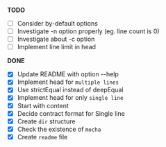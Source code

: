 **TODO**

- [ ] Consider by-default options
- [ ] Investigate -n option properly (eg. line count is 0)
- [ ] Investigate about -c option
- [ ] Implement line limit in head

**DONE**

- [x] Update README with option --help
- [x] Implement head for `multiple lines`
- [x] Use strictEqual instead of deepEqual
- [x] Implement head for only `single line`
- [x] Start with content
- [x] Decide contract format for Single line
- [x] Create `dir` structure
- [x] Check the existence of `mocha`
- [x] Create `readme` file
